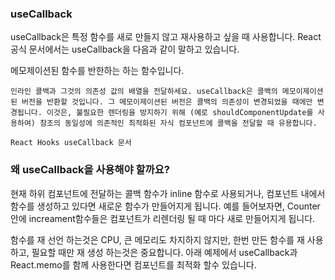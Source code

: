 ### useCallback

useCallback은 특정 함수를 새로 만들지 않고 재사용하고 싶을 때 사용합니다.
React 공식 문서에서는 useCallback을 다음과 같이 말하고 있습니다.

메모제이션된 함수를 반한하는 하는 함수입니다.

```
인라인 콜백과 그것의 의존성 값의 배열을 전달하세요. useCallback은 콜백의 메모이제이션된 버전을 반환할 것입니다. 그 메모이제이션된 버전은 콜백의 의존성이 변경되었을 때에만 변경됩니다. 이것은, 불필요한 렌더링을 방지하기 위해 (예로 shouldComponentUpdate를 사용하여) 참조의 동일성에 의존적인 최적화된 자식 컴포넌트에 콜백을 전달할 때 유용합니다.

React Hooks useCallback 문서
```

### 왜 useCallback을 사용해야 할까요?

현재 하위 컴포넌트에 전달하는 콜백 함수가 inline 함수로 사용되거나, 컴포넌트 내에서 함수를 생성하고 있다면 새로운 함수가 만들어지게 됩니다. 예를 들어보자면, Counter안에 increament함수들은 컴포넌트가 리렌더링 될 때 마다 새로 만들어지게 됩니다.

함수를 재 선언 하는것은 CPU, 큰 메모리도 차지하지 않지만, 한번 만든 함수를 재 사용하고, 필요할 때만 재 생성 하는것은 중요합니다. 아래 예제에서 useCallback과 React.memo를 함께 사용한다면 컴포넌트를 최적화 할수 있습니다.
